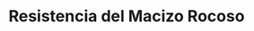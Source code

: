 ---
title: "Resistencia del Macizo Rocoso"
questions:
  - question: "¿Qué característica textural es distintiva de las rocas multiminerales metamorfizadas, producto de la reorientación de cristales debido a esfuerzos diferenciales?"
    options:
      - "Textura equigranular"
      - "Textura porfídica"
      - "Foliación"
      - "Textura vítrea"
    answer: 2
  - question: "¿Qué mineral índice es clave para identificar el paso de un metamorfismo de grado bajo a grado intermedio, según el diagrama de Zonas Metamórficas?"
    options:
      - "Clorita (mica)"
      - "Moscovita (mica)"
      - "Biotita (mica)"
      - "Sillimanita"
    answer: 2
  - question: "En el metamorfismo de contacto, ¿cuál es el principal agente que impulsa el cambio en la roca huésped, resultando en T > P?"
    options:
      - "La presión diferencial."
      - "El aumento de temperatura debido a una intrusión magmática."
      - "La presión litostática."
      - "La actividad de fluidos hidrotermales solamente."
    answer: 1
  - question: "¿Qué tipo de metamorfismo está directamente asociado con la actividad ígnea que proporciona el calor necesario y hace circular fluidos ricos en iones a través de la roca?"
    options:
      - "Metamorfismo de enterramiento."
      - "Metamorfismo regional."
      - "Metamorfismo hidrotermal."
      - "Metamorfismo dinámico."
    answer: 2
  - question: "Si una caliza monomineral sufre metamorfismo, ¿qué proceso mineralógico predomina para transformarla en mármol con una textura de mosaico?"
    options:
      - "Sustitución metasomática."
      - "Formación de foliación."
      - "Crecimiento de cristales tipo mosaico por recristalización."
      - "Deshidratación de silicatos."
    answer: 2
  - question: "¿Qué se requiere para que una roca metamórfica se transforme en magma dentro del ciclo de las rocas?"
    options:
      - "Litificación."
      - "Erosión y transporte."
      - "Fusión (Melting)."
      - "Depósito de sedimentos."
    answer: 2
  - question: "Además del incremento de temperatura y presión, ¿qué tercer factor actúa como catalizador favoreciendo las reacciones metamórficas según el documento?"
    options:
      - "El tipo de roca original."
      - "La presión de confinamiento."
      - "La presencia de una fase fluida y los esfuerzos tectónicos."
      - "El tiempo de impacto del proceso."
    answer: 2
  - question: "¿Qué papel juegan los iones disueltos por los fluidos calientes en la recristalización de los granos minerales durante el metamorfismo?"
    options:
      - "Forman nuevas fases minerales a partir de la solidificación de un fundido."
      - "Migran a lo largo de la superficie del grano hacia espacios porosos y precipitan en zonas de bajos esfuerzos."
      - "Generan una textura de flujo dúctil en los minerales."
      - "Aumentan la presión litostática sobre la roca."
    answer: 1
  - question: "¿Cuál es la función principal de los 'minerales índice' en el estudio del metamorfismo regional?"
    options:
      - "Identificar la composición química exacta de la roca original."
      - "Determinar la velocidad a la que ocurrió el metamorfismo."
      - "Descifrar la historia del metamorfismo regional, incluyendo tipo, grado y profundidad."
      - "Predecir la resistencia a la erosión de las rocas metamórficas."
    answer: 2
  - question: "¿Qué tipo de presión se relaciona con el peso de las rocas suprayacentes, la acumulación de sedimentos o la existencia de mantos de corrimiento?"
    options:
      - "Presión diferencial."
      - "Presión de fluidos."
      - "Presión de confinamiento (isostática)."
      - "Presión tectónica por plegamiento."
    answer: 2
  - question: "Si el fluido en el metasomatismo se encuentra en movimiento, penetrando la roca, ¿cómo se clasifica este tipo de metasomatismo?"
    options:
      - "Metasomatismo difusional."
      - "Metasomatismo estancado."
      - "Metasomatismo infiltracional."
      - "Metasomatismo isoquímico."
    answer: 2
  - question: "¿Cuál de las siguientes es una fuente de calor que interviene en el metamorfismo, además del gradiente geotérmico y la proximidad de una intrusión magmática?"
    options:
      - "La deshidratación de minerales."
      - "El rozamiento entre los dos bloques de una falla."
      - "La presión de confinamiento."
      - "La consolidación de rocas ígneas extrusivas."
    answer: 1
  - question: "En el ciclo de las rocas, ¿qué proceso conecta directamente las 'Rocas Sedimentarias' con las 'Rocas Metamórficas'?"
    options:
      - "Melting."
      - "Transportation."
      - "Metamorphism."
      - "Weathering."
    answer: 2
  - question: "¿Qué fenómeno se describe como la transformación fisicoquímica de una roca a altas temperaturas y presiones en estado sólido, sin el desarrollo de una fase fundida de silicatos?"
    options:
      - "Vulcanismo."
      - "Sedimentación."
      - "Metamorfismo."
      - "Cristalización magmática."
    answer: 2
  - question: "¿Cuál de los siguientes es un tipo de roca endógena, según el diagrama de clasificación de las rocas?"
    options:
      - "Rocas Sedimentarias."
      - "Rocas Residuales."
      - "Rocas Ígneas o Magmáticas."
      - "Rocas Exógenas."
    answer: 2
  - question: "¿Qué rol cumplen los fluidos acuosos en el metasomatismo para el reemplazamiento de la mineralogía de la roca, manteniendo su estado sólido?"
    options:
      - "Actúan como medio para la fusión parcial de la roca."
      - "Inducen la cristalización de nuevos minerales sin disolver los preexistentes."
      - "Producen la disolución de la mineralogía existente y la precipitación de nuevos minerales en las oquedades creadas."
      - "Generan una deformación plástica sin cambios composicionales."
    answer: 2
  - question: "En el metamorfismo de enterramiento, ¿qué característica principal se observa en los minerales preexistentes debido a las condiciones de profundidad y alta temperatura?"
    options:
      - "Cristalización euhedral."
      - "Desarrollo de fracturas transversales."
      - "Deformación por flujo dúctil."
      - "Recristalización isométrica."
    answer: 2
  - question: "¿Qué tipo de metamorfismo está asociado a puntos donde se almacenan bolsas magmáticas y produce aureolas metamórficas?"
    options:
      - "Metamorfismo regional."
      - "Metamorfismo dinámico."
      - "Metamorfismo de enterramiento."
      - "Metamorfismo de contacto o térmico."
    answer: 3
  - question: "¿Por qué el gradiente geotérmico disminuye por la subducción de la litosfera oceánica comparativamente fría?"
    options:
      - "Debido a un aumento en la actividad volcánica."
      - "La litosfera fría transporta calor lejos de la corteza suprayacente."
      - "La presión confinante es significativamente reducida."
      - "Se favorece la formación de magma en la superficie."
    answer: 1
  - question: "¿Qué tipo de rocas se generan a partir de las Rocas Metamórficas mediante el proceso de 'Melting'?"
    options:
      - "Sedimentos."
      - "Rocas Sedimentarias."
      - "Magma."
      - "Rocas Ígneas Extrusivas."
    answer: 2
  - question: "¿Qué implica la 'foliación' en rocas multiminerales metamórficas?"
    options:
      - "Un crecimiento de cristales de tipo mosaico sin orientación preferente."
      - "La reorientación de cristales debido a los esfuerzos diferenciales."
      - "La fusión parcial de la roca para formar bandas de silicatos."
      - "La ausencia de cualquier cambio textural en la roca."
    answer: 1
  - question: "Según el texto, ¿qué factor es el 'agente más importante' en el metamorfismo, llevando a la recristalización y formación de minerales nuevos y estables?"
    options:
      - "La presión de fluidos."
      - "La presión litostática."
      - "El calor."
      - "Los esfuerzos tectónicos."
    answer: 2
  - question: "¿Qué proceso del ciclo de las rocas sigue a la 'Deposición' de los sedimentos para formar 'Rocas Sedimentarias'?"
    options:
      - "Weathering."
      - "Transportation."
      - "Lithification (Compaction and cementation)."
      - "Uplift & Exposure."
    answer: 2
  - question: "¿Qué tipo de metamorfismo se asocia a zonas de fallas (incluidas las transformantes) y en zonas de subducción, y también es conocido como dinamotérmico (P+T)?"
    options:
      - "Metamorfismo de contacto."
      - "Metamorfismo de enterramiento."
      - "Metamorfismo regional."
      - "Metamorfismo hidrotermal."
    answer: 2
  - question: "¿Qué se entiende por 'Textura Granoblástica' en rocas metamórficas no foliadas?"
    options:
      - "Cristales alargados con orientación preferente."
      - "Cristales de mayor tamaño que la matriz (porfiroblastos)."
      - "Cristales que forman un mosaico de granos mas o menos equidimensionales, con fuerte tendencia al empaquetamiento hexagonal y sin orientación preferente."
      - "Laminación muy visible con alternancia de bandas claras y oscuras."
    answer: 2

---